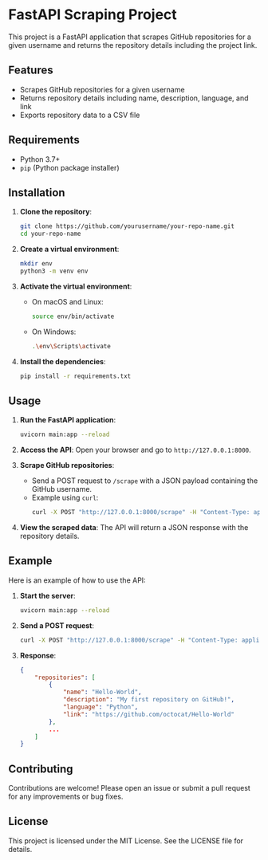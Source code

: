# FastAPI Scraping Project

This project is a FastAPI application that scrapes GitHub repositories for a given username and returns the repository details including the project link.

## Features

- Scrapes GitHub repositories for a given username
- Returns repository details including name, description, language, and link
- Exports repository data to a CSV file

## Requirements

- Python 3.7+
- `pip` (Python package installer)

## Installation

1. **Clone the repository**:
    ```sh
    git clone https://github.com/yourusername/your-repo-name.git
    cd your-repo-name
    ```

2. **Create a virtual environment**:
    ```sh
    mkdir env
    python3 -m venv env
    ```

3. **Activate the virtual environment**:
    - On macOS and Linux:
        ```sh
        source env/bin/activate
        ```
    - On Windows:
        ```sh
        .\env\Scripts\activate
        ```

4. **Install the dependencies**:
    ```sh
    pip install -r requirements.txt
    ```

## Usage

1. **Run the FastAPI application**:
    ```sh
    uvicorn main:app --reload
    ```

2. **Access the API**:
    Open your browser and go to `http://127.0.0.1:8000`.

3. **Scrape GitHub repositories**:
    - Send a POST request to `/scrape` with a JSON payload containing the GitHub username.
    - Example using `curl`:
        ```sh
        curl -X POST "http://127.0.0.1:8000/scrape" -H "Content-Type: application/json" -d '{"username": "octocat"}'
        ```

4. **View the scraped data**:
    The API will return a JSON response with the repository details.

## Example

Here is an example of how to use the API:

1. **Start the server**:
    ```sh
    uvicorn main:app --reload
    ```

2. **Send a POST request**:
    ```sh
    curl -X POST "http://127.0.0.1:8000/scrape" -H "Content-Type: application/json" -d '{"username": "octocat"}'
    ```

3. **Response**:
    ```json
    {
        "repositories": [
            {
                "name": "Hello-World",
                "description": "My first repository on GitHub!",
                "language": "Python",
                "link": "https://github.com/octocat/Hello-World"
            },
            ...
        ]
    }
    ```

## Contributing

Contributions are welcome! Please open an issue or submit a pull request for any improvements or bug fixes.

## License

This project is licensed under the MIT License. See the LICENSE file for details.